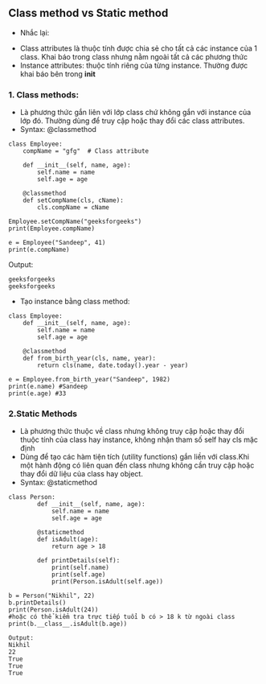 Class method vs Static method
---
* Nhắc lại: 
- Class attributes là thuộc tính được chia sẻ cho tất cả các instance của 1 class. Khai báo trong class nhưng nằm ngoài tất cả các phương thức
- Instance attributes: thuộc tính riêng của từng instance. Thường được khai báo bên trong __init__

### 1. Class methods:
- Là phương thức gắn liên với lớp class chứ không gắn với instance của lớp đó. Thường dùng để truy cập hoặc thay đổi các class attributes.
- Syntax: @classmethod
```
class Employee:
    compName = "gfg"  # Class attribute

    def __init__(self, name, age):
        self.name = name
        self.age = age

    @classmethod
    def setCompName(cls, cName):
        cls.compName = cName

Employee.setCompName("geeksforgeeks")
print(Employee.compName) 
		
e = Employee("Sandeep", 41)
print(e.compName)
```
Output:
```
geeksforgeeks
geeksforgeeks
```

- Tạo instance bằng class method:
```
class Employee:
    def __init__(self, name, age):
        self.name = name
        self.age = age

    @classmethod
    def from_birth_year(cls, name, year):
        return cls(name, date.today().year - year)

e = Employee.from_birth_year("Sandeep", 1982)
print(e.name) #Sandeep
print(e.age) #33
```

### 2.Static Methods
- Là phương thức thuộc về class nhưng không truy cập hoặc thay đổi thuộc tính của class hay instance, không nhận tham số self hay cls mặc định
- Dùng để tạo các hàm tiện tích (utility functions) gắn liền với class.Khi một hành động có liên quan đến class nhưng không cần truy cập hoặc thay đổi dữ liệu của class hay object.
- Syntax: @staticmethod
```
class Person:
	    def __init__(self, name, age):
	        self.name = name
	        self.age = age
	
	    @staticmethod
	    def isAdult(age):
	        return age > 18
	
	    def printDetails(self):
	        print(self.name)
	        print(self.age)
	        print(Person.isAdult(self.age))  
		
b = Person("Nikhil", 22)
b.printDetails()
print(Person.isAdult(24))
#hoặc có thể kiểm tra trực tiếp tuổi b có > 18 k từ ngoài class
print(b.__class__.isAdult(b.age))
		
Output: 
Nikhil
22
True
True
True
```

